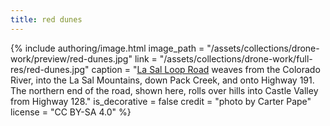 ```yaml
---
title: red dunes
---
```


{% include authoring/image.html
    image_path = "/assets/collections/drone-work/preview/red-dunes.jpg"
    link = "/assets/collections/drone-work/full-res/red-dunes.jpg"
    caption = "[La Sal Loop Road](https://www.fs.usda.gov/Internet/FSE_DOCUMENTS/fseprd690573.pdf) weaves from the Colorado River, into the La Sal Mountains, down Pack Creek, and onto Highway 191. The northern end of the road, shown here, rolls over hills into Castle Valley from Highway 128."
    is_decorative = false
    credit = "photo by Carter Pape"
    license = "CC BY-SA 4.0"
%}
